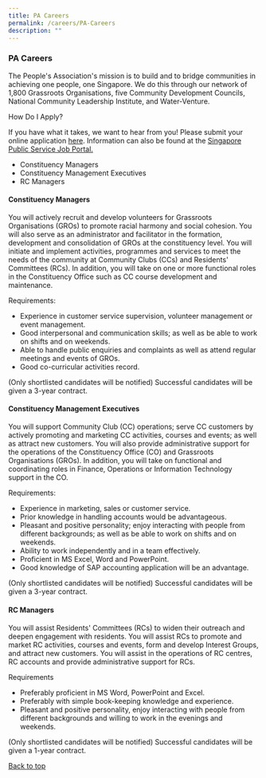 ```yaml
---
title: PA Careers
permalink: /careers/PA-Careers
description: ""
---
```

### PA Careers


The People's Association's mission is to build and to bridge communities in achieving one people, one Singapore. We do this through our network of 1,800 Grassroots Organisations, five Community Development Councils, National Community Leadership Institute, and Water-Venture.

How Do I Apply?

If you have what it takes, we want to hear from you! Please submit your online application [here](https://careers.pageuppeople.com/688/cwlive/en/filter/?search-keyword=&category=&brand=people%27s+association&job-sector). Information can also be found at the [Singapore Public Service Job Portal.](https://www.careers.gov.sg/)

* Constituency Managers
* Constituency Management Executives
* RC Managers

#### Constituency Managers

You will actively recruit and develop volunteers for Grassroots Organisations (GROs) to promote racial harmony and social cohesion. You will also serve as an administrator and facilitator in the formation, development and consolidation of GROs at the constituency level. You will initiate and implement activities, programmes and services to meet the needs of the community at Community Clubs (CCs) and Residents' Committees (RCs). In addition, you will take on one or more functional roles in the Constituency Office such as CC course development and maintenance.

Requirements:

* Experience in customer service supervision, volunteer management or event management.
* Good interpersonal and communication skills; as well as be able to work on shifts and on weekends.
* Able to handle public enquiries and complaints as well as attend regular meetings and events of GROs.
* Good co-curricular activities record.


(Only shortlisted candidates will be notified)
Successful candidates will be given a 3-year contract.


#### Constituency Management Executives

You will support Community Club (CC) operations; serve CC customers by actively promoting and marketing CC activities, courses and events; as well as attract new customers. You will also provide administrative support for the operations of the Constituency Office (CO) and Grassroots Organisations (GROs). In addition, you will take on functional and coordinating roles in Finance, Operations or Information Technology support in the CO.

Requirements:

* Experience in marketing, sales or customer service.
* Prior knowledge in handling accounts would be advantageous.
* Pleasant and positive personality; enjoy interacting with people from different backgrounds; as well as be able to work on shifts and on weekends.
* Ability to work independently and in a team effectively.
* Proficient in MS Excel, Word and PowerPoint.
* Good knowledge of SAP accounting application will be an advantage.


(Only shortlisted candidates will be notified)
Successful candidates will be given a 3-year contract.


#### RC Managers
#### 
You will assist Residents' Committees (RCs) to widen their outreach and deepen engagement with residents. You will assist RCs to promote and market RC activities, courses and events, form and develop Interest Groups, and attract new customers. You will assist in the operations of RC centres, RC accounts and provide administrative support for RCs.

Requirements

* Preferably proficient in MS Word, PowerPoint and Excel.
* Preferably with simple book-keeping knowledge and experience.
* Pleasant and positive personality, enjoy interacting with people from different backgrounds and willing to work in the evenings and weekends.


(Only shortlisted candidates will be notified)
Successful candidates will be given a 1-year contract.

[Back to top](#1)